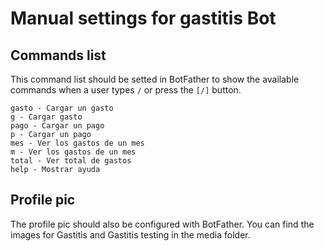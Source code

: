 # Manual settings for gastitis Bot

## Commands list

This command list should be setted in BotFather to show the available commands when 
a user types `/` or press the `[/]` button.
```
gasto - Cargar un gasto
g - Cargar gasto
pago - Cargar un pago
p - Cargar un pago
mes - Ver los gastos de un mes
m - Ver los gastos de un mes
total - Ver total de gastos
help - Mostrar ayuda
```


## Profile pic
The profile pic should also be configured with BotFather.
You can find the images for Gastitis and Gastitis testing in the media folder.
